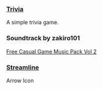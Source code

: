 ### [Trivia](https://thegoldenbolden.github.io/trivia)
A simple trivia game.

### Soundtrack by zakiro101 
[Free Casual Game Music Pack Vol 2](https://zakiro101.itch.io/free-casual-game-music-pack-vol-2)

### [Streamline](https://www.streamlinehq.com)
Arrow Icon
